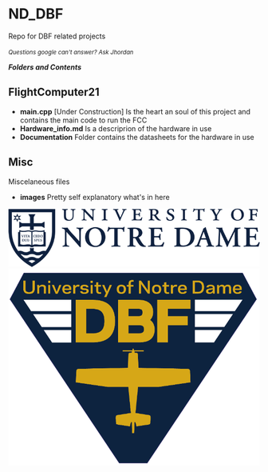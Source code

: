 # ND_DBF
Repo for DBF related projects

<small>*Questions google can't answer? Ask Jhordan*</small>

***Folders and Contents***
## FlightComputer21
- **main.cpp** [Under Construction] Is the heart an soul of this project and contains the main code to run the FCC 
- **Hardware_info.md** Is a descriprion of the hardware in use
- **Documentation** Folder contains the datasheets for the hardware in use

## Misc
Miscelaneous files
- **images** Pretty self explanatory what's in here

![ND logo](/misc/images/ND_mark_blue_M.png) ![ND DBF Logo](/misc/images/DBF_Tri_Blue.png)

